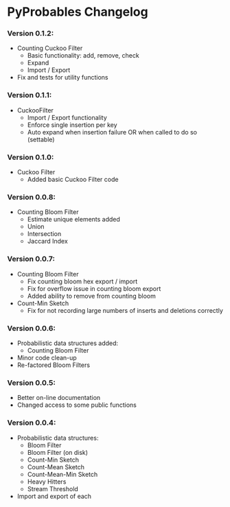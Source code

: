 # PyProbables Changelog

### Version 0.1.2:
* Counting Cuckoo Filter
    * Basic functionality: add, remove, check
    * Expand
    * Import / Export
* Fix and tests for utility functions

### Version 0.1.1:
* CuckooFilter
    * Import / Export functionality
    * Enforce single insertion per key
    * Auto expand when insertion failure OR when called to do so (settable)

### Version 0.1.0:
* Cuckoo Filter
    * Added basic Cuckoo Filter code

### Version 0.0.8:
* Counting Bloom Filter
    * Estimate unique elements added
    * Union
    * Intersection
    * Jaccard Index

### Version 0.0.7:
* Counting Bloom Filter
    * Fix counting bloom hex export / import
    * Fix for overflow issue in counting bloom export
    * Added ability to remove from counting bloom
* Count-Min Sketch
    * Fix for not recording large numbers of inserts and deletions correctly

### Version 0.0.6:
* Probabilistic data structures added:
    * Counting Bloom Filter
* Minor code clean-up
* Re-factored Bloom Filters

### Version 0.0.5:
* Better on-line documentation
* Changed access to some public functions

### Version 0.0.4:
* Probabilistic data structures:
    * Bloom Filter
    * Bloom Filter (on disk)
    * Count-Min Sketch
    * Count-Mean Sketch
    * Count-Mean-Min Sketch
    * Heavy Hitters
    * Stream Threshold
* Import and export of each

